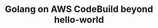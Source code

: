 ---
layout: post
title:  "Golang on AWS CodeBuild beyond hello-world"
categories: 
tags: tag1 tag2 tag3
published: false
---